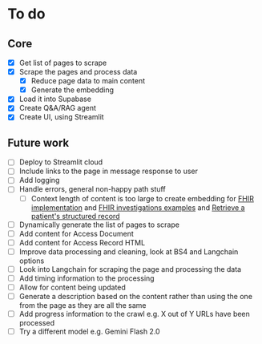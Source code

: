 # To do

## Core

- [X] Get list of pages to scrape
- [X] Scrape the pages and process data
  - [X] Reduce page data to main content
  - [X] Generate the embedding
- [X] Load it into Supabase
- [X] Create Q&A/RAG agent
- [X] Create UI, using Streamlit

## Future work

- [ ] Deploy to Streamlit cloud
- [ ] Include links to the page in message response to user
- [ ] Add logging
- [ ] Handle errors, general non-happy path stuff
  - [ ] Context length of content is too large to create embedding for
    [FHIR implementation](https://developer.nhs.uk/apis/gpconnect-1-6-0/development_fhir_api_guidance.html) and
    [FHIR investigations examples](https://developer.nhs.uk/apis/gpconnect-1-6-0/accessrecord_structured_development_fhir_examples_pathology.html) and
    [Retrieve a patient's structured record](https://developer.nhs.uk/apis/gpconnect-1-6-0/accessrecord_structured_development_retrieve_patient_record.html)
- [ ] Dynamically generate the list of pages to scrape
- [ ] Add content for Access Document
- [ ] Add content for Access Record HTML
- [ ] Improve data processing and cleaning, look at BS4 and Langchain options
- [ ] Look into Langchain for scraping the page and processing the data
- [ ] Add timing information to the processing
- [ ] Allow for content being updated
- [ ] Generate a description based on the content rather than using the one from the page as they are all the same
- [ ] Add progress information to the crawl e.g. X out of Y URLs have been processed
- [ ] Try a different model e.g. Gemini Flash 2.0
